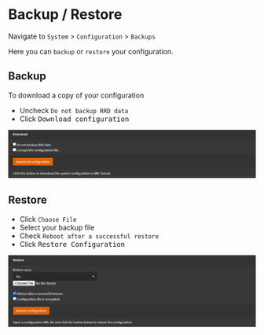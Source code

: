 # Backup / Restore

Navigate to `System` > `Configuration` > `Backups`

Here you can `backup` or `restore` your configuration.

## Backup

To download a copy of your configuration

- Uncheck `Do not backup RRD data`
- Click <kbd>Download configuration</kbd>

![system-backup](img/system-backup.png)

## Restore

- Click `Choose File`
- Select your backup file
- Check `Reboot after a successful restore`
- Click <kbd>Restore Configuration</kbd>

![system-restore](img/system-restore.png)
